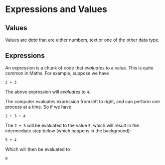 # Expressions and Values

## Values
Values are *data* that are either numbers, text or one of the other data type. 

## Expressions
An expression is a chunk of code that *evaluates* to a value. This is quite common in Maths. For example, suppose we have

```
2 + 3
```

The above expression will *evaluates* to `4`.

The computer evaluates expression from left to right, and can perform one process at a time. So if we have

```
2 + 3 + 4
```

The `2 + 3` will be evaluated to the value `5`, which will result in the intermediate step below (which happens in the background):

```
5 + 4
```

Which will then be evaluated to

```
9
```